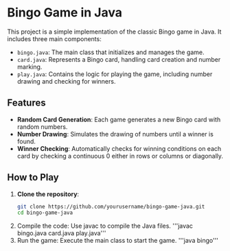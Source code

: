 # Bingo Game in Java

This project is a simple implementation of the classic Bingo game in Java. It includes three main components:

- `bingo.java`: The main class that initializes and manages the game.
- `card.java`: Represents a Bingo card, handling card creation and number marking.
- `play.java`: Contains the logic for playing the game, including number drawing and checking for winners.

## Features

- **Random Card Generation**: Each game generates a new Bingo card with random numbers.
- **Number Drawing**: Simulates the drawing of numbers until a winner is found.
- **Winner Checking**: Automatically checks for winning conditions on each card by checking a continuous 0 either in rows or columns or diagonally.

## How to Play

1. **Clone the repository**:
   ```bash
   git clone https://github.com/yourusername/bingo-game-java.git
   cd bingo-game-java
2. Compile the code: Use javac to compile the Java files.
      '''javac bingo.java card.java play.java'''
3. Run the game: Execute the main class to start the game.
        '''java bingo'''
   
